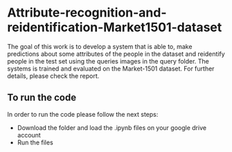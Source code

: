 # Attribute-recognition-and-reidentification-Market1501-dataset

The goal of this work is to develop a system that is able to, make predictions about some attributes of the people in the dataset and reidentify people in the test set using the queries images in the query folder. The systems is trained and evaluated on the Market-1501 dataset.
For further details, please check the report.

## To run the code

In order to run the code please follow the next steps:
- Download the folder and load the .ipynb files on your google drive account
- Run the files


